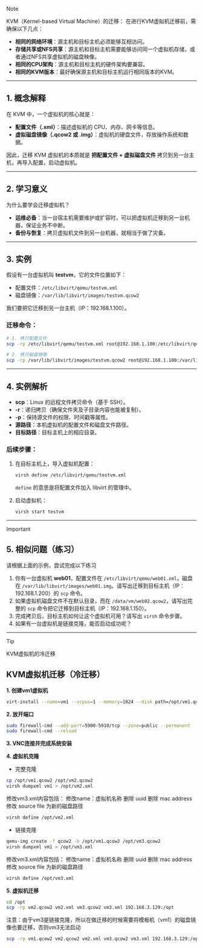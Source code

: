 > [!note]
> KVM（Kernel-based Virtual Machine）的迁移：
> 在进行KVM虚拟机迁移前，需确保以下几点：
> - **相同的网络环境**：源主机和目标主机必须能够互相访问。
> - **存储共享或NFS共享**：源主机和目标主机需要能够访问同一个虚拟机存储，或者通过NFS共享虚拟机的磁盘映像。
> - **相同的CPU架构**：源主机和目标主机的硬件架构要兼容。
> - **相同的KVM版本**：最好确保源主机和目标主机运行相同版本的KVM。
> 

---

## 1. 概念解释
在 KVM 中，一个虚拟机的核心就是：
- **配置文件（.xml）**：描述虚拟机的 CPU、内存、网卡等信息。
- **虚拟磁盘镜像（.qcow2 或 .img）**：虚拟机的硬盘文件，存放操作系统和数据。  

因此，迁移 KVM 虚拟机的本质就是 **把配置文件 + 虚拟磁盘文件** 拷贝到另一台主机，再导入配置，启动虚拟机。

---

## 2. 学习意义
为什么要学会迁移虚拟机？
- **运维必备**：当一台宿主机需要维护或扩容时，可以把虚拟机迁移到另一台机器，保证业务不中断。  
- **备份与恢复**：拷贝虚拟机文件到另一台机器，就相当于做了灾备。  

---

## 3. 实例
假设有一台虚拟机叫 **testvm**，它的文件位置如下：  
- 配置文件：`/etc/libvirt/qemu/testvm.xml`  
- 磁盘镜像：`/var/lib/libvirt/images/testvm.qcow2`

我们要把它迁移到另一台主机（IP：192.168.1.100）。  

### 迁移命令：
```bash
# 1. 拷贝配置文件
scp -rp /etc/libvirt/qemu/testvm.xml root@192.168.1.100:/etc/libvirt/qemu/

# 2. 拷贝磁盘镜像
scp -rp /var/lib/libvirt/images/testvm.qcow2 root@192.168.1.100:/var/lib/libvirt/images/
```

---

## 4. 实例解析
- **scp**：Linux 的远程文件拷贝命令（基于 SSH）。  
- **-r**：递归拷贝（确保文件夹及子目录内容也能被复制）。  
- **-p**：保持源文件的权限、时间戳等属性。  
- **源路径**：本机虚拟机的配置文件和磁盘文件路径。  
- **目标路径**：目标主机上的相应目录。  

### 后续步骤：
1. 在目标主机上，导入虚拟机配置：
   ```bash
   virsh define /etc/libvirt/qemu/testvm.xml
   ```
   `define` 的意思是将配置文件加入 libvirt 的管理中。  

2. 启动虚拟机：
   ```bash
   virsh start testvm
   ```

---

> [!IMPORTANT]
> ## 5. 相似问题（练习）
> 请根据上面的示例，尝试完成以下练习 
> 1. 你有一台虚拟机 **web01**，配置文件在 `/etc/libvirt/qemu/web01.xml`，磁盘在 `/var/lib/libvirt/images/web01.img`。请写出迁移到目标主机（IP：192.168.1.200）的 `scp` 命令。  
> 2. 如果虚拟机磁盘文件不在默认目录，而在 `/data/vm/web02.qcow2`，请写出完整的 `scp` 命令把它迁移到目标主机（IP：192.168.1.150）。  
> 3. 完成拷贝后，目标主机如何让这个虚拟机可用？请写出 `virsh` 命令步骤。  
> 4. 如果有一台虚拟机是链接克隆，能否启动成功呢？
---

>[!TIP]
>KVM虚拟机的冷迁移


## KVM虚拟机迁移（冷迁移）

**1. 创建vm1虚拟机**
```bash
virt-install --name=vm1 --vcpus=1 --memory=1024 --disk path=/opt/vm1.qcow2,size=10,format=qcow2 --cdrom=/opt/CentOS7.iso --network network=default,model=virtio --os-variant=centos7.0 --graphics vnc,listen=0.0.0.0 --noautoconsole
```
**2. 放开端口**
```bash
sudo firewall-cmd --add-port=5900-5910/tcp --zone=public --permanent
sudo firewall-cmd --reload
```
**3. VNC连接并完成系统安装**

**4. 虚拟机克隆**

- 完整克隆
```bash
cp /opt/vm1.qcow2 /opt/vm2.qcow2
virsh dumpxml vm1 > /opt/vm2.xml
```

修改vm3.xml内容包括：
修改name：虚拟机名称
删除 uuid
删除 mac address
修改 source file 为新的磁盘路径

```bash
virsh define /opt/vm2.xml
```

- 链接克隆
```bash
qemu-img create -f qcow2 -b /opt/vm1.qcow2 /opt/vm3.qcow2
virsh dumpxml vm1 > /opt/vm3.xml
```

修改vm3.xml内容包括：
修改name：虚拟机名称
删除 uuid
删除 mac address
修改 source file 为新的磁盘路径

```bash
virsh define /opt/vm3.xml
```

**5. 虚拟机迁移**
```bash
cd /opt
scp -rp vm2.qcow2 vm2.xml vm3.qcow2 vm3.xml 192.168.3.129:/opt
```
注意：由于vm3是链接克隆，所以在做迁移的时候需要将模板机（vm1）的磁盘镜像也要迁移，否则vm3无法启动

```bash
scp -rp vm1.qcow2 vm2.qcow2 vm2.xml vm3.qcow2 vm3.xml 192.168.3.129:/opt
```


